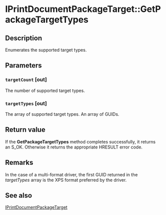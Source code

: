 # IPrintDocumentPackageTarget::GetPackageTargetTypes

## Description

Enumerates the supported target types.

## Parameters

### `targetCount` [out]

The number of supported target types.

### `targetTypes` [out]

The array of supported target types. An array of GUIDs.

## Return value

If the **GetPackageTargetTypes** method completes successfully, it returns an S_OK. Otherwise it returns the appropriate HRESULT error code.

## Remarks

In the case of a multi-format driver, the first GUID returned in the *targetTypes* array is the XPS format preferred by the driver.

## See also

[IPrintDocumentPackageTarget](https://learn.microsoft.com/windows/desktop/api/documenttarget/nn-documenttarget-iprintdocumentpackagetarget)
